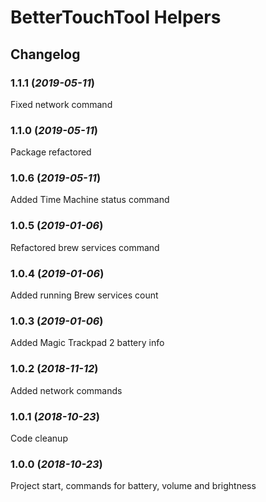 # BetterTouchTool Helpers

## Changelog

### 1.1.1 (_2019-05-11_)
Fixed network command

### 1.1.0 (_2019-05-11_)
Package refactored

### 1.0.6 (_2019-05-11_)
Added Time Machine status command

### 1.0.5 (_2019-01-06_)
Refactored brew services command

### 1.0.4 (_2019-01-06_)
Added running Brew services count

### 1.0.3 (_2019-01-06_)
Added Magic Trackpad 2 battery info

### 1.0.2 (_2018-11-12_)
Added network commands

### 1.0.1 (_2018-10-23_)
Code cleanup

### 1.0.0 (_2018-10-23_)
Project start, commands for battery, volume and brightness